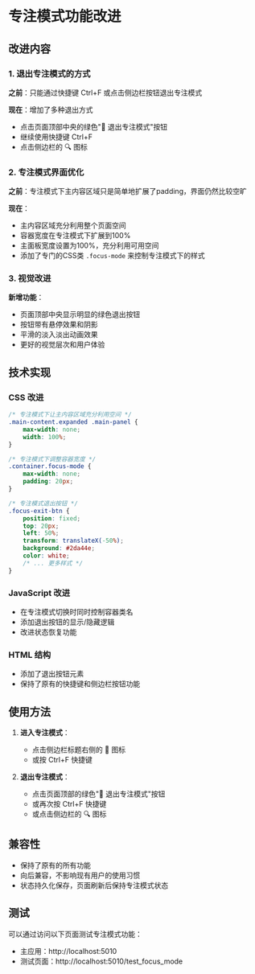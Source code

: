 # 专注模式功能改进

## 改进内容

### 1. 退出专注模式的方式

**之前**：只能通过快捷键 Ctrl+F 或点击侧边栏按钮退出专注模式

**现在**：增加了多种退出方式
- 点击页面顶部中央的绿色"🚪 退出专注模式"按钮
- 继续使用快捷键 Ctrl+F
- 点击侧边栏的 🔍 图标

### 2. 专注模式界面优化

**之前**：专注模式下主内容区域只是简单地扩展了padding，界面仍然比较空旷

**现在**：
- 主内容区域充分利用整个页面空间
- 容器宽度在专注模式下扩展到100%
- 主面板宽度设置为100%，充分利用可用空间
- 添加了专门的CSS类 `.focus-mode` 来控制专注模式下的样式

### 3. 视觉改进

**新增功能**：
- 页面顶部中央显示明显的绿色退出按钮
- 按钮带有悬停效果和阴影
- 平滑的淡入淡出动画效果
- 更好的视觉层次和用户体验

## 技术实现

### CSS 改进
```css
/* 专注模式下让主内容区域充分利用空间 */
.main-content.expanded .main-panel {
    max-width: none;
    width: 100%;
}

/* 专注模式下调整容器宽度 */
.container.focus-mode {
    max-width: none;
    padding: 20px;
}

/* 专注模式退出按钮 */
.focus-exit-btn {
    position: fixed;
    top: 20px;
    left: 50%;
    transform: translateX(-50%);
    background: #2da44e;
    color: white;
    /* ... 更多样式 */
}
```

### JavaScript 改进
- 在专注模式切换时同时控制容器类名
- 添加退出按钮的显示/隐藏逻辑
- 改进状态恢复功能

### HTML 结构
- 添加了退出按钮元素
- 保持了原有的快捷键和侧边栏按钮功能

## 使用方法

1. **进入专注模式**：
   - 点击侧边栏标题右侧的 🎯 图标
   - 或按 Ctrl+F 快捷键

2. **退出专注模式**：
   - 点击页面顶部的绿色"🚪 退出专注模式"按钮
   - 或再次按 Ctrl+F 快捷键
   - 或点击侧边栏的 🔍 图标

## 兼容性

- 保持了原有的所有功能
- 向后兼容，不影响现有用户的使用习惯
- 状态持久化保存，页面刷新后保持专注模式状态

## 测试

可以通过访问以下页面测试专注模式功能：
- 主应用：http://localhost:5010
- 测试页面：http://localhost:5010/test_focus_mode


